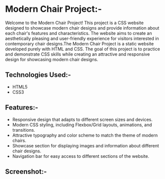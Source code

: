 # Modern Chair Project:-

Welcome to the Modern Chair Project! This project is a CSS website designed to showcase modern chair designs and provide information about each chair's features and characteristics. The website aims to create an aesthetically pleasing and user-friendly experience for visitors interested in contemporary chair designs.The Modern Chair Project is a static website developed purely with HTML and CSS. The goal of this project is to practice and demonstrate CSS skills while creating an attractive and responsive design for showcasing modern chair designs.



## Technologies Used:-

- HTML5
- CSS3

## Features:-

- Responsive design that adapts to different screen sizes and devices.
- Modern CSS styling, including Flexbox/Grid layouts, animations, and transitions.
- Attractive typography and color scheme to match the theme of modern chairs.
- Showcase section for displaying images and information about different chair designs.
- Navigation bar for easy access to different sections of the website.

## Screenshot:-
